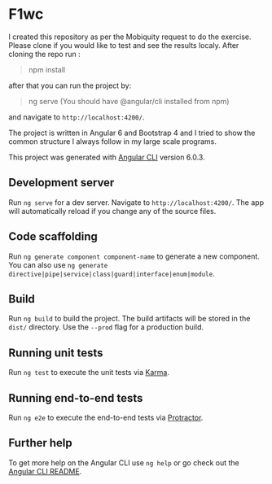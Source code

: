 # F1wc

I created this repository as per the Mobiquity request to do the exercise. Please clone if you would like to test and see the results localy. After cloning the repo run : 

> npm install

after that you can run the project by:

>ng serve    (You should have @angular/cli installed from npm)

and navigate to  `http://localhost:4200/`. 


The project is written in Angular 6 and Bootstrap 4 and I tried to show the common structure I always follow in my large scale programs. 


This project was generated with [Angular CLI](https://github.com/angular/angular-cli) version 6.0.3.

## Development server

Run `ng serve` for a dev server. Navigate to `http://localhost:4200/`. The app will automatically reload if you change any of the source files.

## Code scaffolding

Run `ng generate component component-name` to generate a new component. You can also use `ng generate directive|pipe|service|class|guard|interface|enum|module`.

## Build

Run `ng build` to build the project. The build artifacts will be stored in the `dist/` directory. Use the `--prod` flag for a production build.

## Running unit tests

Run `ng test` to execute the unit tests via [Karma](https://karma-runner.github.io).

## Running end-to-end tests

Run `ng e2e` to execute the end-to-end tests via [Protractor](http://www.protractortest.org/).

## Further help

To get more help on the Angular CLI use `ng help` or go check out the [Angular CLI README](https://github.com/angular/angular-cli/blob/master/README.md).
